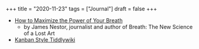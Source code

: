 +++
title = "2020-11-23"
tags = ["Journal"]
draft = false
+++

-   [How to Maximize the Power of Your Breath](https://player.fm/series/the-goop-podcast/how-to-maximize-the-power-of-your-breath)
    -   by James Nestor, journalist and author of Breath: The New Science of a Lost Art
-   [Kanban Style Tiddlywiki](https://reidgould.github.io/tiddlywiki-dropboard/)